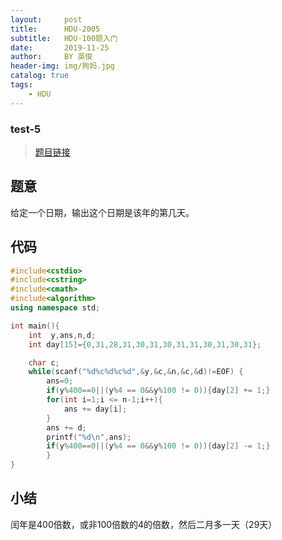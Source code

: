 ```yaml
---
layout:     post
title:      HDU-2005
subtitle:   HDU-100题入门
date:       2019-11-25
author:     BY 英俊
header-img: img/狗妈.jpg
catalog: true
tags:
    - HDU
---
```

### test-5

>[题目链接](http://acm.hdu.edu.cn/showproblem.php?pid=2005)

## 题意

给定一个日期，输出这个日期是该年的第几天。

## 代码  
```c++
#include<cstdio>  
#include<cstring>  
#include<cmath>
#include<algorithm>  
using namespace std; 

int main(){  
	int  y,ans,n,d;
	int day[15]={0,31,28,31,30,31,30,31,31,30,31,30,31};

	char c;
	while(scanf("%d%c%d%c%d",&y,&c,&n,&c,&d)!=EOF) {
		ans=0;
		if(y%400==0||(y%4 == 0&&y%100 != 0)){day[2] += 1;}
		for(int i=1;i <= n-1;i++){
			ans += day[i];
		}
		ans += d;
		printf("%d\n",ans);
		if(y%400==0||(y%4 == 0&&y%100 != 0)){day[2] -= 1;}
		}  
}  
```


## 小结
闰年是400倍数，或非100倍数的4的倍数，然后二月多一天（29天）
